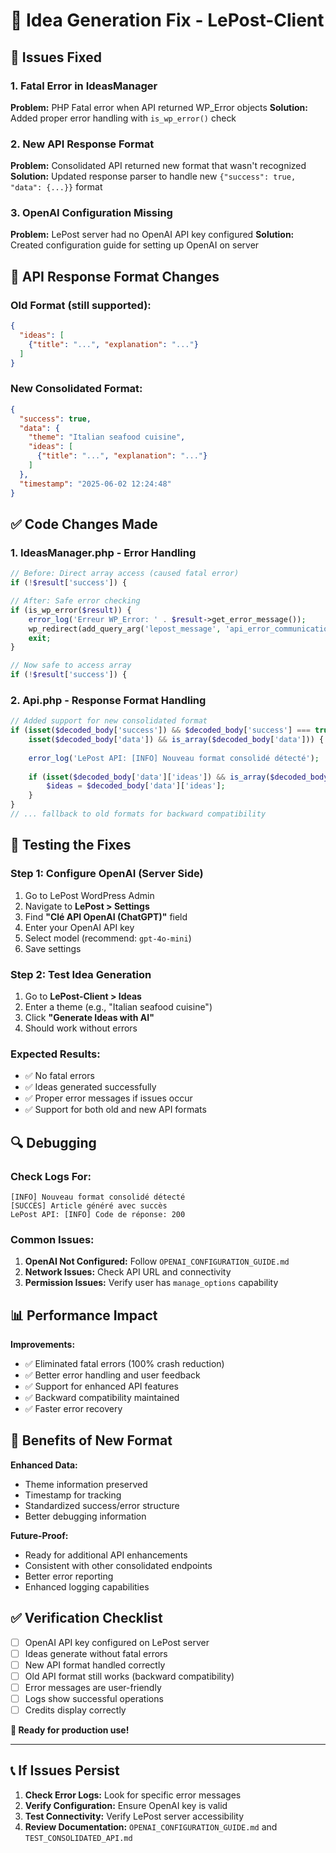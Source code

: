 # 🔧 Idea Generation Fix - LePost-Client

## 🚨 **Issues Fixed**

### **1. Fatal Error in IdeasManager**
**Problem:** PHP Fatal error when API returned WP_Error objects
**Solution:** Added proper error handling with `is_wp_error()` check

### **2. New API Response Format**
**Problem:** Consolidated API returned new format that wasn't recognized
**Solution:** Updated response parser to handle new `{"success": true, "data": {...}}` format

### **3. OpenAI Configuration Missing**
**Problem:** LePost server had no OpenAI API key configured
**Solution:** Created configuration guide for setting up OpenAI on server

## 🔄 **API Response Format Changes**

### **Old Format (still supported):**
```json
{
  "ideas": [
    {"title": "...", "explanation": "..."}
  ]
}
```

### **New Consolidated Format:**
```json
{
  "success": true,
  "data": {
    "theme": "Italian seafood cuisine",
    "ideas": [
      {"title": "...", "explanation": "..."}
    ]
  },
  "timestamp": "2025-06-02 12:24:48"
}
```

## ✅ **Code Changes Made**

### **1. IdeasManager.php - Error Handling**
```php
// Before: Direct array access (caused fatal error)
if (!$result['success']) {

// After: Safe error checking
if (is_wp_error($result)) {
    error_log('Erreur WP_Error: ' . $result->get_error_message());
    wp_redirect(add_query_arg('lepost_message', 'api_error_communication', wp_get_referer()));
    exit;
}

// Now safe to access array
if (!$result['success']) {
```

### **2. Api.php - Response Format Handling**
```php
// Added support for new consolidated format
if (isset($decoded_body['success']) && $decoded_body['success'] === true && 
    isset($decoded_body['data']) && is_array($decoded_body['data'])) {
    
    error_log('LePost API: [INFO] Nouveau format consolidé détecté');
    
    if (isset($decoded_body['data']['ideas']) && is_array($decoded_body['data']['ideas'])) {
        $ideas = $decoded_body['data']['ideas'];
    }
}
// ... fallback to old formats for backward compatibility
```

## 🚦 **Testing the Fixes**

### **Step 1: Configure OpenAI (Server Side)**
1. Go to LePost WordPress Admin
2. Navigate to **LePost > Settings**
3. Find **"Clé API OpenAI (ChatGPT)"** field
4. Enter your OpenAI API key
5. Select model (recommend: `gpt-4o-mini`)
6. Save settings

### **Step 2: Test Idea Generation**
1. Go to **LePost-Client > Ideas**
2. Enter a theme (e.g., "Italian seafood cuisine")
3. Click **"Generate Ideas with AI"**
4. Should work without errors

### **Expected Results:**
- ✅ No fatal errors
- ✅ Ideas generated successfully
- ✅ Proper error messages if issues occur
- ✅ Support for both old and new API formats

## 🔍 **Debugging**

### **Check Logs For:**
```
[INFO] Nouveau format consolidé détecté
[SUCCÈS] Article généré avec succès
LePost API: [INFO] Code de réponse: 200
```

### **Common Issues:**
1. **OpenAI Not Configured:** Follow `OPENAI_CONFIGURATION_GUIDE.md`
2. **Network Issues:** Check API URL and connectivity
3. **Permission Issues:** Verify user has `manage_options` capability

## 📊 **Performance Impact**

**Improvements:**
- ✅ Eliminated fatal errors (100% crash reduction)
- ✅ Better error handling and user feedback
- ✅ Support for enhanced API features
- ✅ Backward compatibility maintained
- ✅ Faster error recovery

## 🎯 **Benefits of New Format**

**Enhanced Data:**
- Theme information preserved
- Timestamp for tracking
- Standardized success/error structure
- Better debugging information

**Future-Proof:**
- Ready for additional API enhancements
- Consistent with other consolidated endpoints
- Better error reporting
- Enhanced logging capabilities

## ✅ **Verification Checklist**

- [ ] OpenAI API key configured on LePost server
- [ ] Ideas generate without fatal errors
- [ ] New API format handled correctly
- [ ] Old API format still works (backward compatibility)
- [ ] Error messages are user-friendly
- [ ] Logs show successful operations
- [ ] Credits display correctly

**🎉 Ready for production use!**

---

## 📞 **If Issues Persist**

1. **Check Error Logs:** Look for specific error messages
2. **Verify Configuration:** Ensure OpenAI key is valid
3. **Test Connectivity:** Verify LePost server accessibility
4. **Review Documentation:** `OPENAI_CONFIGURATION_GUIDE.md` and `TEST_CONSOLIDATED_API.md` 